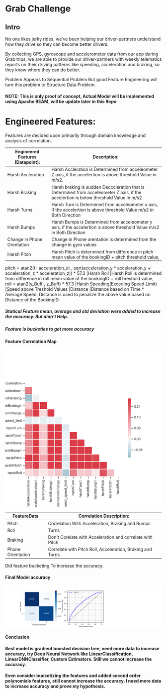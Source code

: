 
# Grab Challenge
## Intro
No one likes jerky rides, we’ve been helping our driver-partners understand how they drive so they can become better drivers.

By collecting GPS, gyroscope and accelerometer data from our app during Grab trips, we are able to provide our driver-partners with weekly telematics reports on their driving patterns like speeding, acceleration and braking, so they know where they can do better.

Problem Appears to Sequential Problem But good Feature Engineering will turn this problem to  Structure Data Problem.  

#### NOTE: This is only proof of concept, Actual Model will be implemented using Apache BEAM, will be update later in this Repo 

# Engineered Features:
Features are decided upon primarily through domain knowledge and analysis of correlation.

|Engineered Features (Datapoint):|Description: |
| -------------                  |---|
|Harsh Accleration                |Harsh Accleration is Determined from acceleometer Z axis, if the accelertion is above threshold Value in m/s2.
|Harsh Braking                   |Harsh braking is sudden Decccleration that is Determined from acceleometer Z axis,  if the accelertion is below threshold Value in m/s2
|Harsh Turns                  |Harsh Turn is Determined from acceleometer x axis, if the accelertion is above threshold Value m/s2 in Both Direction
|Harsh Bumps                   |Harsh Bumps is Determined from acceleometer y axis, if the accelertion is above threshold Value m/s2 in Both Direction
|Change in Phone Orentation                   |Change in Phone orentation is determined from the change in gyro values
|Harsh Pitch                          |Harsh Pitch is determined from difference in pitch mean value of the bookingID + pitch threshold value,  
pitch = atan2((- acceleration_x) , sqrt(acceleration_y * acceleration_y + acceleration_z * acceleration_z)) * 57.3
|Harsh Roll                          |Harsh Roll is determined from difference in roll mean value of the bookingID + roll hreshold value,  
roll = atan2(y_Buff , z_Buff) * 57.3
|Harsh Speeding(Exceding Speed Limit)                           |Speed above Treshold Values
|Distance                     |Distance based on Time * Average Speed, Distance is used to penalize the above value based on Distance of the BookingID

##### Statical Feature mean, average and std deviation were added to increase the accuracy. But didn't Help. 
##### Feature is bucketies to get more accuracy 

#### Feature Correlation Map

 <td> <img src="img/heatmap.png" alt="Drawing" style="width: 600px;"/> </td>

|FeatureData |Correlation Description: |
| -------------                  |---|
|Pitch                |Correlation With Acceleration, Braking and Bumps
|Roll                |Turns
|Braking                |Don't Corelate with Acceleration and correlate with Pitch 
|Phone Orientation                |Correlate with Pitch Roll, Acceleration, Braking and Turns
 Did feature bucketing To increase the accuracy. 



#### Final Model accuracy

<td> <img src="img/final_model.png" alt="Drawing" style="width: 1000px;"/> </td>

#### Conclusion
#### Best model is gradient boosted decision tree, need more data to increase accuracy, try Deep Neural Network like LinearClassification, LinearDNNClassifier, Custom Estimators. Still we cannot increase the accuracy.
#### Even consider bucketizing the features and added second order polynomials features, still cannot increase the accuracy. I need more data to increase accuracy and prove my hypothesis.
